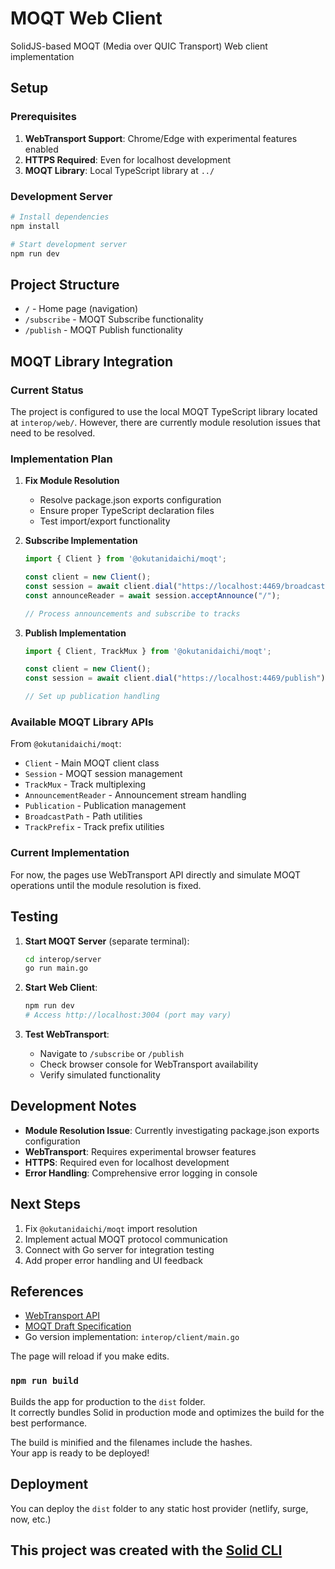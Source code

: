# MOQT Web Client

SolidJS-based MOQT (Media over QUIC Transport) Web client implementation

## Setup

### Prerequisites

1. **WebTransport Support**: Chrome/Edge with experimental features enabled
2. **HTTPS Required**: Even for localhost development
3. **MOQT Library**: Local TypeScript library at `../`

### Development Server

```bash
# Install dependencies
npm install

# Start development server
npm run dev
```

## Project Structure

- `/` - Home page (navigation)
- `/subscribe` - MOQT Subscribe functionality
- `/publish` - MOQT Publish functionality

## MOQT Library Integration

### Current Status

The project is configured to use the local MOQT TypeScript library located at `interop/web/`. However, there are currently module resolution issues that need to be resolved.

### Implementation Plan

1. **Fix Module Resolution**
   - Resolve package.json exports configuration
   - Ensure proper TypeScript declaration files
   - Test import/export functionality

2. **Subscribe Implementation**
   ```typescript
   import { Client } from '@okutanidaichi/moqt';

   const client = new Client();
   const session = await client.dial("https://localhost:4469/broadcast");
   const announceReader = await session.acceptAnnounce("/");

   // Process announcements and subscribe to tracks
   ```

3. **Publish Implementation**
   ```typescript
   import { Client, TrackMux } from '@okutanidaichi/moqt';

   const client = new Client();
   const session = await client.dial("https://localhost:4469/publish");

   // Set up publication handling
   ```

### Available MOQT Library APIs

From `@okutanidaichi/moqt`:

- `Client` - Main MOQT client class
- `Session` - MOQT session management
- `TrackMux` - Track multiplexing
- `AnnouncementReader` - Announcement stream handling
- `Publication` - Publication management
- `BroadcastPath` - Path utilities
- `TrackPrefix` - Track prefix utilities

### Current Implementation

For now, the pages use WebTransport API directly and simulate MOQT operations until the module resolution is fixed.

## Testing

1. **Start MOQT Server** (separate terminal):
   ```bash
   cd interop/server
   go run main.go
   ```

2. **Start Web Client**:
   ```bash
   npm run dev
   # Access http://localhost:3004 (port may vary)
   ```

3. **Test WebTransport**:
   - Navigate to `/subscribe` or `/publish`
   - Check browser console for WebTransport availability
   - Verify simulated functionality

## Development Notes

- **Module Resolution Issue**: Currently investigating package.json exports configuration
- **WebTransport**: Requires experimental browser features
- **HTTPS**: Required even for localhost development
- **Error Handling**: Comprehensive error logging in console

## Next Steps

1. Fix `@okutanidaichi/moqt` import resolution
2. Implement actual MOQT protocol communication
3. Connect with Go server for integration testing
4. Add proper error handling and UI feedback

## References

- [WebTransport API](https://developer.mozilla.org/en-US/docs/Web/API/WebTransport)
- [MOQT Draft Specification](https://datatracker.ietf.org/doc/draft-ietf-moq-transport/)
- Go version implementation: `interop/client/main.go`

The page will reload if you make edits.<br>

### `npm run build`

Builds the app for production to the `dist` folder.<br>
It correctly bundles Solid in production mode and optimizes the build for the best performance.

The build is minified and the filenames include the hashes.<br>
Your app is ready to be deployed!

## Deployment

You can deploy the `dist` folder to any static host provider (netlify, surge, now, etc.)

## This project was created with the [Solid CLI](https://github.com/solidjs-community/solid-cli)
